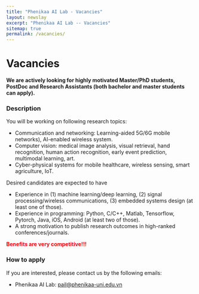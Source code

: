 ```yaml
---
title: "Phenikaa AI Lab - Vacancies"
layout: newslay
excerpt: "Phenikaa AI Lab -- Vacancies"
sitemap: true
permalink: /vacancies/
---
```


# Vacancies

**We are actively looking for highly motivated Master/PhD students, PostDoc and Research Assistants (both bachelor and master students can apply).**

### Description

You will be working on following research topics:
-	Communication and networking: Learning-aided 5G/6G mobile networks), AI-enabled wireless system.
-	Computer vision: medical image analysis, visual retrieval, hand recognition, human action recognition, early event prediction, multimodal learning, art.
-	Cyber-physical systems for mobile healthcare, wireless sensing, smart agriculture, IoT.

Desired candidates are expected to have
-	Experience in (1) machine learning/deep learning, (2) signal processing/wireless communications, (3) embedded systems design (at least one of those).
-	Experience in programming: Python, C/C++, Matlab, Tensorflow, Pytorch, Java, iOS, Android (at least two of those).
-	A strong motivation to publish research outcomes in high-ranked conferences/journals.

<span style="color:red;font-weight:bold"> Benefits are very competitive!!! </span>

### How to apply
If you are interested, please contact us by the following emails:

- Phenikaa AI Lab: [pail@phenikaa-uni.edu.vn](mailto:pail@phenikaa-uni.edu.vn)
